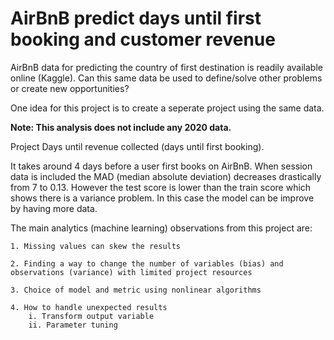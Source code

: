 # AirBnB predict days until first booking and customer revenue

AirBnB data for predicting the country of first destination is readily
available online (Kaggle). Can this same data be used to define/solve 
other problems or create new opportunities?

One idea for this project is to create a seperate project using the same data. 

<b>Note: This analysis does not include any 2020 data.</b>

Project Days until revenue collected (days until first booking).

It takes around 4 days before a user first books on AirBnB. When session data is included the MAD (median absolute deviation) decreases drastically from 7 to 0.13. However the test score is lower than the train score which shows there is a variance problem. In this case the model can be improve by having more data.

The main analytics (machine learning) observations from this project are:

    1. Missing values can skew the results

    2. Finding a way to change the number of variables (bias) and 
    observations (variance) with limited project resources

    3. Choice of model and metric using nonlinear algorithms

    4. How to handle unexpected results
        i. Transform output variable
        ii. Parameter tuning
